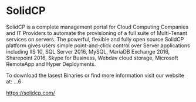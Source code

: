 # SolidCP

SolidCP is a complete management portal for Cloud Computing Companies and IT Providers to automate the provisioning of a full suite of Multi-Tenant services on servers. The powerful, flexible and fully open source SolidCP platform gives users simple point-and-click control over Server applications including IIS 10, SQL Server 2016, MySQL, MariaDB Exchange 2016, Sharepoint 2016, Skype for Business, Webdav cloud storage, Microsoft RemoteApp and Hyper Deployments.

To download the lasest Binaries or find more information visit our website at: ...6

https://solidcp.com/

